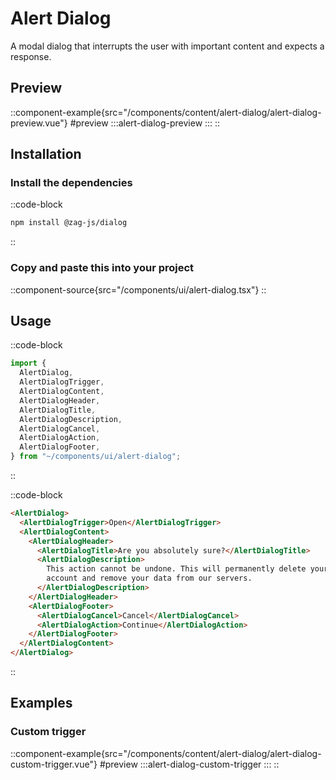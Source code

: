 # Alert Dialog

A modal dialog that interrupts the user with important content and expects a response.


## Preview
::component-example{src="/components/content/alert-dialog/alert-dialog-preview.vue"}
#preview
  :::alert-dialog-preview
  :::
::

## Installation

### Install the dependencies
::code-block
```bash
npm install @zag-js/dialog
```
::

### Copy and paste this into your project
::component-source{src="/components/ui/alert-dialog.tsx"}
::

## Usage
::code-block
```ts
import {
  AlertDialog,
  AlertDialogTrigger,
  AlertDialogContent,
  AlertDialogHeader,
  AlertDialogTitle,
  AlertDialogDescription,
  AlertDialogCancel,
  AlertDialogAction,
  AlertDialogFooter,
} from "~/components/ui/alert-dialog";
```
::

::code-block
```html
<AlertDialog>
  <AlertDialogTrigger>Open</AlertDialogTrigger>
  <AlertDialogContent>
    <AlertDialogHeader>
      <AlertDialogTitle>Are you absolutely sure?</AlertDialogTitle>
      <AlertDialogDescription>
        This action cannot be undone. This will permanently delete your
        account and remove your data from our servers.
      </AlertDialogDescription>
    </AlertDialogHeader>
    <AlertDialogFooter>
      <AlertDialogCancel>Cancel</AlertDialogCancel>
      <AlertDialogAction>Continue</AlertDialogAction>
    </AlertDialogFooter>
  </AlertDialogContent>
</AlertDialog>
```
::

## Examples

### Custom trigger
::component-example{src="/components/content/alert-dialog/alert-dialog-custom-trigger.vue"}
#preview
  :::alert-dialog-custom-trigger
  :::
::